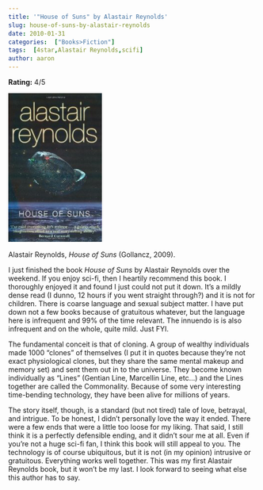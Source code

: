 ```yaml
---
title: '"House of Suns" by Alastair Reynolds'
slug: house-of-suns-by-alastair-reynolds
date: 2010-01-31
categories:  ["Books>Fiction"]
tags:  [4star,Alastair Reynolds,scifi]
author: aaron
---
```


**Rating:** 4/5

![](cover2.jpg "House of Suns")

Alastair Reynolds, *House of Suns* (Gollancz, 2009).

I just finished the book *House of Suns* by Alastair Reynolds over the weekend. If you enjoy sci-fi, then I heartily recommend this book. I thoroughly enjoyed it and found I just could not put it down. It’s a mildly dense read (I dunno, 12 hours if you went straight through?) and it is not for children. There is coarse language and sexual subject matter. I have put down not a few books because of gratuitous whatever, but the language here is infrequent and 99% of the time relevant. The innuendo is is also infrequent and on the whole, quite mild. Just FYI.

The fundamental conceit is that of cloning. A group of wealthy individuals made 1000 “clones” of themselves (I put it in quotes because they’re not exact physiological clones, but they share the same mental makeup and memory set) and sent them out in to the universe. They become known individually as “Lines” (Gentian Line, Marcellin Line, etc…) and the Lines together are called the Commonality. Because of some very interesting time-bending technology, they have been alive for millions of years.

The story itself, though, is a standard (but not tired) tale of love, betrayal, and intrigue. To be honest, I didn’t personally love the way it ended. There were a few ends that were a little too loose for my liking. That said, I still think it is a perfectly defensible ending, and it didn’t sour me at all. Even if you’re not a huge sci-fi fan, I think this book will still appeal to you. The technology is of course ubiquitous, but it is not (in my opinion) intrusive or gratuitous. Everything works well together. This was my first Alastair Reynolds book, but it won’t be my last. I look forward to seeing what else this author has to say.
